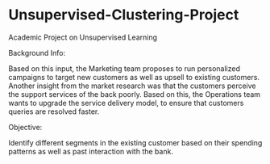 # Unsupervised-Clustering-Project

Academic Project on Unsupervised Learning

Background Info:

Based on this input, the Marketing team proposes to run personalized campaigns to target new customers as well as upsell to existing customers. Another insight from the market research was that the customers perceive the support services of the back poorly. Based on this, the Operations team wants to upgrade the service delivery model, to ensure that customers queries are resolved faster.

Objective:

Identify different segments in the existing customer based on their spending patterns as well as past interaction with the bank.
